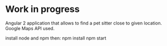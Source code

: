 # Work in progress

Angular 2 application that allows to find a pet sitter close to given location.
Google Maps API used.

install node and npm then:
npm install
npm start

